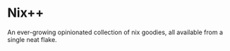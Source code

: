 # Nix++

An ever-growing opinionated collection of nix goodies, all available from a single neat flake.
